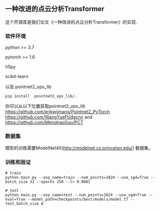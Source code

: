 ## 一种改进的点云分析Transformer
这个开源库是我们论文《一种改进的点云分析Transformer》的实现.

### 软件环境
python >= 3.7

pytorch >= 1.6

h5py

scikit-learn

以及 pointnet2_ops_lib

```shell script
pip install  pointnet2_ops_lib/.
```
你可以从以下位置获取pointnet2_ops_lib https://github.com/erikwijmans/Pointnet2_PyTorch https://github.com/WangYueFt/dgcnn and https://github.com/MenghaoGuo/PCT

### 数据集
模型的训练需要ModelNet40(http://modelnet.cs.princeton.edu/) 数据集。

### 训练和验证
```shell script
# train
python main.py --exp_name=train --num_points=1024 --use_sgd=True --batch_size 32 --epochs 250 --lr 0.0001

# test
python main.py --exp_name=test --num_points=1024 --use_sgd=True --eval=True --model_path=checkpoints/best/models/model.t7 --test_batch_size 8

```
